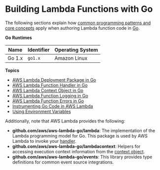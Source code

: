 # Building Lambda Functions with Go<a name="go-programming-model"></a>

The following sections explain how [common programming patterns and core concepts](https://docs.aws.amazon.com/lambda/latest/dg/programming-model-v2.html) apply when authoring Lambda function code in [Go](https://golang.org/)\.


**Go Runtimes**  

| Name | Identifier | Operating System | 
| --- | --- | --- | 
|  Go 1\.x  |  `go1.x`  |  Amazon Linux  | 

**Topics**
+ [AWS Lambda Deployment Package in Go](lambda-go-how-to-create-deployment-package.md)
+ [AWS Lambda Function Handler in Go](go-programming-model-handler-types.md)
+ [AWS Lambda Context Object in Go](go-programming-model-context.md)
+ [AWS Lambda Function Logging in Go](go-programming-model-logging.md)
+ [AWS Lambda Function Errors in Go](go-programming-model-errors.md)
+ [Instrumenting Go Code in AWS Lambda](go-tracing.md)
+ [Using Environment Variables](go-programming-model-env-variables.md)

Additionally, note that AWS Lambda provides the following:
+ **github\.com/aws/aws\-lambda\-go/lambda**: The implementation of the Lambda programming model for Go\. This package is used by AWS Lambda to invoke your [handler](go-programming-model-handler-types.md)\.
+ **github\.com/aws/aws\-lambda\-go/lambdacontext**: Helpers for accessing execution context information from the [context object](go-programming-model-context.md)\.
+ **github\.com/aws/aws\-lambda\-go/events**: This library provides type definitions for common event source integrations\.